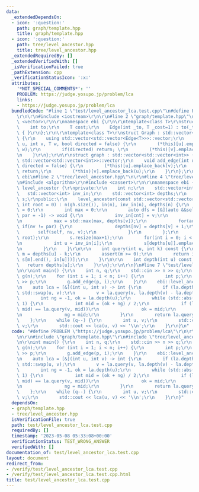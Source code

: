 ```yaml
---
data:
  _extendedDependsOn:
  - icon: ':question:'
    path: graph/template.hpp
    title: graph/template.hpp
  - icon: ':question:'
    path: tree/level_ancestor.hpp
    title: tree/level_ancestor.hpp
  _extendedRequiredBy: []
  _extendedVerifiedWith: []
  _isVerificationFailed: true
  _pathExtension: cpp
  _verificationStatusIcon: ':x:'
  attributes:
    '*NOT_SPECIAL_COMMENTS*': ''
    PROBLEM: https://judge.yosupo.jp/problem/lca
    links:
    - https://judge.yosupo.jp/problem/lca
  bundledCode: "#line 1 \"test/level_ancestor_lca.test.cpp\"\n#define PROBLEM \"https://judge.yosupo.jp/problem/lca\"\
    \r\n\r\n#include <iostream>\r\n\r\n#line 2 \"graph/template.hpp\"\n\r\n#include\
    \ <vector>\r\n\r\nnamespace ebi {\r\n\r\ntemplate<class T>\r\nstruct Edge {\r\n\
    \    int to;\r\n    T cost;\r\n    Edge(int _to, T _cost=1) : to(_to), cost(_cost)\
    \ { }\r\n};\r\n\r\ntemplate<class T>\r\nstruct Graph : std::vector<std::vector<Edge<T>>>\
    \ {\r\n    using std::vector<std::vector<Edge<T>>>::vector;\r\n    void add_edge(int\
    \ u, int v, T w, bool directed = false) {\r\n        (*this)[u].emplace_back(v,\
    \ w);\r\n        if(directed) return; \r\n        (*this)[v].emplace_back(u, w);\r\
    \n    }\r\n};\r\n\r\nstruct graph : std::vector<std::vector<int>> {\r\n    using\
    \ std::vector<std::vector<int>>::vector;\r\n    void add_edge(int u, int v, bool\
    \ directed = false) {\r\n        (*this)[u].emplace_back(v);\r\n        if(directed)\
    \ return;\r\n        (*this)[v].emplace_back(u);\r\n    }\r\n};\r\n\r\n} // namespace\
    \ ebi\n#line 2 \"tree/level_ancestor.hpp\"\n\r\n#line 4 \"tree/level_ancestor.hpp\"\
    \n#include <algorithm>\r\n#include <cassert>\r\n\r\nnamespace ebi {\r\n\r\nstruct\
    \ level_ancestor {\r\nprivate:\r\n    int n;\r\n    std::vector<int> in;\r\n \
    \   std::vector<int> inv_in;\r\n    std::vector<int> depths;\r\n    std::vector<std::vector<int>>\
    \ s;\r\npublic:\r\n    level_ancestor(const std::vector<std::vector<int>> &gh,\
    \ int root = 0) : n(gh.size()), in(n), inv_in(n), depths(n) {\r\n        int cnt\
    \ = 0;\r\n        int max = 0;\r\n        auto dfs = [&](auto &&self, int v, int\
    \ par = -1) -> void {\r\n            inv_in[cnt] = v;\r\n            in[v] = cnt++;\r\
    \n            max = std::max(max, depths[v]);\r\n            for(auto nv: gh[v])\
    \ if(nv != par) {\r\n                depths[nv] = depths[v] + 1;\r\n         \
    \       self(self, nv, v);\r\n            }\r\n        };\r\n        dfs(dfs,\
    \ root);\r\n        s.resize(max+1);\r\n        for(int i = 0; i < n; i++) {\r\
    \n            int u = inv_in[i];\r\n            s[depths[u]].emplace_back(i);\r\
    \n        }\r\n    }\r\n\r\n    int query(int u, int k) const {\r\n        int\
    \ m = depths[u] - k;\r\n        assert(m >= 0);\r\n        return inv_in[*std::prev(std::upper_bound(s[m].begin(),\
    \ s[m].end(), in[u]))];\r\n    }\r\n\r\n    int depth(int u) const {\r\n     \
    \   return depths[u];\r\n    }\r\n};\r\n\r\n}\n#line 7 \"test/level_ancestor_lca.test.cpp\"\
    \n\r\nint main() {\r\n    int n, q;\r\n    std::cin >> n >> q;\r\n    ebi::graph\
    \ g(n);\r\n    for (int i = 1; i < n; i++) {\r\n        int p;\r\n        std::cin\
    \ >> p;\r\n        g.add_edge(p, i);\r\n    }\r\n    ebi::level_ancestor la(g);\r\
    \n    auto lca = [&](int u, int v) -> int {\r\n        if (la.depth(u) > la.depth(v))\
    \ std::swap(u, v);\r\n        v = la.query(v, la.depth(v) - la.depth(u));\r\n\
    \        int ng = -1, ok = la.depth(u);\r\n        while (std::abs(ok - ng) >\
    \ 1) {\r\n            int mid = (ok + ng) / 2;\r\n            if (la.query(u,\
    \ mid) == la.query(v, mid))\r\n                ok = mid;\r\n            else\r\
    \n                ng = mid;\r\n        }\r\n        return la.query(u, ok);\r\n\
    \    };\r\n    while (q--) {\r\n        int u, v;\r\n        std::cin >> u >>\
    \ v;\r\n        std::cout << lca(u, v) << '\\n';\r\n    }\r\n}\n"
  code: "#define PROBLEM \"https://judge.yosupo.jp/problem/lca\"\r\n\r\n#include <iostream>\r\
    \n\r\n#include \"graph/template.hpp\"\r\n#include \"tree/level_ancestor.hpp\"\r\
    \n\r\nint main() {\r\n    int n, q;\r\n    std::cin >> n >> q;\r\n    ebi::graph\
    \ g(n);\r\n    for (int i = 1; i < n; i++) {\r\n        int p;\r\n        std::cin\
    \ >> p;\r\n        g.add_edge(p, i);\r\n    }\r\n    ebi::level_ancestor la(g);\r\
    \n    auto lca = [&](int u, int v) -> int {\r\n        if (la.depth(u) > la.depth(v))\
    \ std::swap(u, v);\r\n        v = la.query(v, la.depth(v) - la.depth(u));\r\n\
    \        int ng = -1, ok = la.depth(u);\r\n        while (std::abs(ok - ng) >\
    \ 1) {\r\n            int mid = (ok + ng) / 2;\r\n            if (la.query(u,\
    \ mid) == la.query(v, mid))\r\n                ok = mid;\r\n            else\r\
    \n                ng = mid;\r\n        }\r\n        return la.query(u, ok);\r\n\
    \    };\r\n    while (q--) {\r\n        int u, v;\r\n        std::cin >> u >>\
    \ v;\r\n        std::cout << lca(u, v) << '\\n';\r\n    }\r\n}"
  dependsOn:
  - graph/template.hpp
  - tree/level_ancestor.hpp
  isVerificationFile: true
  path: test/level_ancestor_lca.test.cpp
  requiredBy: []
  timestamp: '2023-05-08 05:33:08+00:00'
  verificationStatus: TEST_WRONG_ANSWER
  verifiedWith: []
documentation_of: test/level_ancestor_lca.test.cpp
layout: document
redirect_from:
- /verify/test/level_ancestor_lca.test.cpp
- /verify/test/level_ancestor_lca.test.cpp.html
title: test/level_ancestor_lca.test.cpp
---
```

